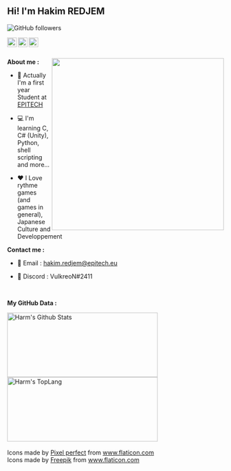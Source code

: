[email]: mailto:hakim.redjem@epitech.eu
[github]: https://github.com/VulkreoN
[linkedin]: https://www.linkedin.com/in/hakim-redjem

<h2>Hi! I'm Hakim REDJEM</h2>

![GitHub followers](https://img.shields.io/github/followers/VulkreoN?label=Follow&style=social)

[<img align="left" alt="VulkreoN | Github" width="22px" src="https://image.flaticon.com/icons/svg/733/733553.svg" />][github]
[<img align="left" alt="VulkreoN | Email" width="22px" src="https://i.imgur.com/qCF3lzb.png" />][email]
[<img align="left" alt="VulkreoN | Linkedkin" width="22px" src="https://i.imgur.com/s6HbIpZ.png" />][linkedin]

</br>
</br>

<img align='right' src="https://i.imgur.com/4LG75kl.gif" width="400">**About me :**

- 📗 Actually I'm a first year Student at [EPITECH](https://www.epitech.eu/)

- 💻 I'm learning C, C# (Unity), Python, shell scripting and more...

- ❤️ I Love rythme games (and games in general), Japanese Culture and Developpement

**Contact me :**
- 📧 Email : hakim.redjem@epitech.eu

- 💬 Discord : VulkreoN#2411

</br>

**My GitHub Data :**

<div style="-webkit-column-count: 2; -moz-column-count: 2; column-count: 2; -webkit-column-rule: 1px dotted #e0e0e0; -moz-column-rule: 1px dotted #e0e0e0; column-rule: 1px dotted #e0e0e0;">
    <div style="display: inline-block;">
        <img width="350" height="150" img align="left" alt="Harm's Github Stats" src="https://github-readme-stats.vercel.app/api?username=VulkreoN&theme=radical&show_icons=true&include_all_commits=true&count_private=true&hide_border=false&hide=issues" class="responsive" />
    </div>
    <div style="display: inline-block;">
        <img width="350" height="150" img align="center" alt="Harm's TopLang" src="https://github-readme-stats.vercel.app/api/top-langs/?username=VulkreoN&theme=radical&hide_border=false&layout=compact&count_private=true" class="responsive"/>
    </div>
</div>
<br/>

<div>Icons made by <a href="https://icon54.com/" title="Pixel perfect">Pixel perfect</a> from <a href="https://www.flaticon.com/" title="Flaticon">www.flaticon.com</a></div>
<div>Icons made by <a href="https://www.freepik.com" title="Freepik">Freepik</a> from <a href="https://www.flaticon.com/" title="Flaticon">www.flaticon.com</a></div>
